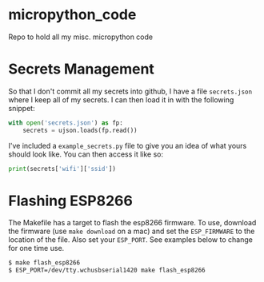 # micropython_code
Repo to hold all my misc. micropython code

# Secrets Management
So that I don't commit all my secrets into github, I have a file `secrets.json`
where I keep all of my secrets. I can then load it in with the following snippet:

```python
with open('secrets.json') as fp:
    secrets = ujson.loads(fp.read())

```

I've included a `example_secrets.py` file to give you an idea of what yours
should look like. You can then access it like so:

```python
print(secrets['wifi']['ssid'])
```

# Flashing ESP8266
The Makefile has a target to flash the esp8266 firmware. To use, download the
firmware (use `make download` on a mac) and set the `ESP_FIRMWARE` to the
location of the file. Also set your `ESP_PORT`. See examples below to change for
one time use.
```bash
$ make flash_esp8266
$ ESP_PORT=/dev/tty.wchusbserial1420 make flash_esp8266
```
